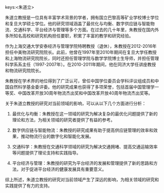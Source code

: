 keys:<朱道立>


朱道立教授是一位具有丰富学术背景的学者，拥有国立巴黎高等矿业学校博士学位和复旦大学硕士学位。他的研究领域涵盖了最优化与均衡、数字供应链与智能物流、交通科学、平台经济与管理等多个方面。在过去的几十年里，朱教授在国内外多所知名高校和研究机构担任要职，积累了丰富的教学和研究经验。

作为上海交通大学安泰经济与管理学院特聘教授（退休），朱教授在2012-2016年担任中美物流研究院院长。此前，他曾在1997年至2010年期间在复旦大学任教授和上海物流研究院院长，同时还担任管理学院与数学学院博士生导师，并担任管理科学系系主任（1997-2007年）。在2010-2011年期间，他在同济大学任讲座教授和物流研究院院长。

朱教授在学术界的地位得到了广泛认可，曾任中国学位委员会学科评议组成员和中国自然科学基金委评委。他的研究成果也获得了多项荣誉，包括首届中国管理学一等奖、中国改革开放30周年物流杰出奖和中国改革开放40周年物流杰出奖等。

关于朱道立教授的研究对当前领域的影响，可以从以下几个方面进行分析：

1. 最优化与均衡：朱教授在这一领域的研究为解决复杂的最优化问题提供了新的理论和方法，为相关领域的研究者提供了有益的参考。

2. 数字供应链与智能物流：朱教授的研究成果有助于提高供应链管理的效率和效果，推动物流行业的数字化和智能化发展。

3. 交通科学：朱教授在交通科学领域的研究为解决交通拥堵、提高交通运输效率等问题提供了理论支持和实践指导。

4. 平台经济与管理：朱教授的研究为平台经济的发展和管理提供了新的思路和方法，对于促进平台经济的健康发展具有重要意义。

综上所述，朱道立教授的研究对当前领域产生了深远的影响，为相关领域的研究和实践提供了有力的支持。